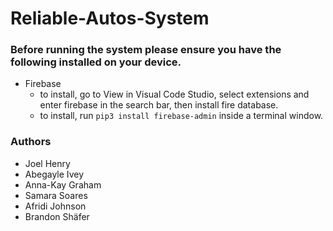 # Reliable-Autos-System

### Before running the system please ensure you have the following installed on your device.
* Firebase 
	- to install, go to View in  Visual Code Studio, select extensions and enter firebase in the search bar, then install fire database.
	- to install, run `pip3 install firebase-admin` inside a terminal window.

### Authors 
* Joel Henry
* Abegayle Ivey
* Anna-Kay Graham
* Samara Soares
* Afridi Johnson
* Brandon Shäfer
